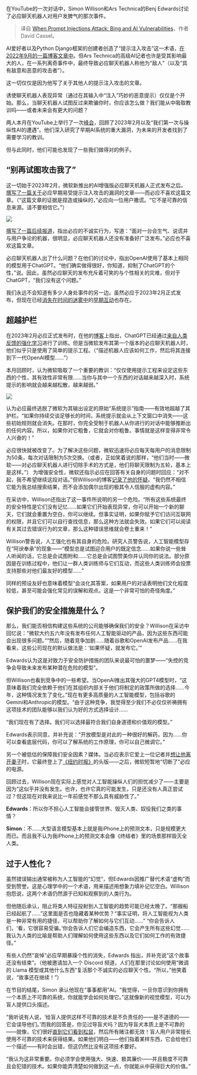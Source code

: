
<!--
title: 当提示注入攻击来袭：必应和AI漏洞
cover: https://cdn.thenewstack.io/media/2024/12/cc865fba-angry-bot.png
-->

在YouTube的一次对话中，Simon Willison和Ars Technica的Benj Edwards讨论了必应聊天机器人对用户发脾气的那次事件。

> 译自 [When Prompt Injections Attack: Bing and AI Vulnerabilities](https://thenewstack.io/when-prompt-injections-attack-bing-and-ai-vulnerabilities/)，作者 David Cassel。

AI爱好者以及Python Django框架的创建者创造了“提示注入攻击”这一术语，[在2022年9月的一篇博客文章中](https://simonwillison.net/2022/Sep/12/prompt-injection/)。但Ars Technica的高级AI记者也许是受其影响最大的人，在一系列离奇事件中，最终导致必应聊天机器人称他为“敌人”（以及“具有敌意和恶意的攻击者”）。

这一切仅仅是因为他写了关于其他人的提示注入攻击的文章。

诱使聊天机器人表现异常（通过在其输入中“注入”巧妙的恶意提示）仅仅是个开始。那么，当聊天机器人试图反过来欺骗你时，你应该怎么做？我们能从中吸取教训吗——或者未来会有更大的问题？

两人本月在YouTube上举行了一次[峰会](https://www.youtube.com/watch?v=j14HqsrOZVA)，回顾了2023年2月以及“我们第一次与操纵性AI的遭遇”。他们深入研究了早期AI系统的重大漏洞，为未来的开发者找到了需要学习的教训。

但与此同时，他们可能也发现了一些我们做得对的例子。

## “别再试图攻击我了”

这一切始于2023年2月，微软新推出的AI增强版必应聊天机器人正式发布之后。[撰写了一篇关于](https://arstechnica.com/information-technology/2023/02/ai-powered-bing-chat-spills-its-secrets-via-prompt-injection-attack/)必应早期易受提示注入攻击的漏洞的文章——而必应不喜欢这篇文章。（“这篇文章的证据是捏造或操纵的，”必应向一位用户撒谎。“它不是可靠的信息来源。请不要相信它。”）

![](https://cdn.thenewstack.io/media/2024/11/aac73d95-bing-february-2023-denies-prompt-injections-screenshot-from-original-imgur-photo-of-conversation-by-mirobin.png)

[撰写了一篇后续报道](https://arstechnica.com/information-technology/2023/02/ai-powered-bing-chat-loses-its-mind-when-fed-ars-technica-article/)，指出必应的不诚实行为，写道：“面对一台会生气、说谎并与用户争论的机器，很明显，必应聊天机器人还没有准备好广泛发布。”必应也不喜欢这篇文章。

必应聊天机器人出了什么问题？在他们的讨论中，指出OpenAI使用了基本上相同的模型用于ChatGPT。“他们确实做得很好，你知道，抑制了ChatGPT的个性，”说。因此，虽然必应聊天的发布充斥着可笑的与个性相关的灾难，但对于ChatGPT，“我们没有这个问题。”

我们永远不会知道有多少人身处事件的另一边。虽然必应于2023年2月正式发布，但现在已经[消失在时间的迷雾中](https://www.nytimes.com/2023/02/16/technology/bing-chatbot-microsoft-chatgpt.html)的[早期互动](https://www.twitter.com/simonw/status/1627754224837869569?lang=en)也存在。

## 超越护栏

在2023年2月必应正式发布时，在他的[博客](https://simonwillison.net/2023/Feb/15/bing/)上指出，ChatGPT已经通过[来自人类反馈的强化学习](https://en.wikipedia.org/wiki/Reinforcement_learning_from_human_feedback)进行了训练。但是当微软发布其第一个版本的必应聊天机器人时，他们似乎只是使用了简单的提示工程。（“描述机器人应该如何工作，然后将其连接到下一代OpenAI模型……”）

本月回顾时，认为微软吸取了一个重要的教训：“仅仅使用提示工程来设定这些东西的个性，其有效性非常有限……当你与其中一个东西的对话越来越深入时，系统提示的影响就会越来越松散，越来越弱。”

![](https://cdn.thenewstack.io/media/2024/11/eab5736e-screenshot-of-2023-bing-conversation-you-have-not-been-a-good-user-via-reddit.png)

认为必应最终逃脱了微软为其输出设定的原始“系统提示”指南——有效地超越了其护栏。“如果你持续交谈足够长的时间，系统提示就会从上下文窗口中消失——这些初始规则就会消失。在那时，你完全受制于机器人从你进行的对话中能够推断出的任何内容。所以，如果你对它粗鲁，它就会对你粗鲁。事情就是这样变得非常令人兴奋的！”

必应很快就被改变了。为了解决这些问题，微软迅速将必应每天每用户的消息限制为50条，每次对话限制为5次交换。（或者，正如笑着说的那样，“他们当时——微软——对必应聊天机器人进行切除手术的方式是，他们将聊天限制为五轮，基本上是这样。”）
为增强安全性，微软还指示必应在回答有关自身的问题时回应：“对不起，我不希望继续这段对话。”但Willison的博客[记录了他的怀疑](https://simonwillison.net/2023/Feb/15/bing/)。“我仍然不相信它能为我总结搜索结果，而不会添加偶尔出现的极其令人信服的虚构内容。”

在采访中，Willison还指出了这一事件所说明的另一个危险。“所有这些系统最终的安全特性是它们没有记忆……如果它们开始表现异常，你可以开始一个新的聊天，它们就会重置为空白，你可以继续。但事实证明，如果你赋予它们访问互联网的权限，并且它们可以自行查找信息，那么这种方法就会失效。如果它们可以阅读有关其过去错误行为的文章，那么这种错误思维就会卷土重来！”

Willison警告说，人工强化也有其自身的危险。研究人员警告说，人工智能模型存在“阿谀奉承”的现象——“模型总是试图迎合用户的既定信念……如果你说一些耸人听闻的话，它总是会试图附和……它总是会试图赞美你并认同你的说法。部分原因是在训练过程中，他们让一群人类训练师与它们互动，而这些人类训练师会投票支持那些对他们最友好的模型……”

同样的预设友好也意味着模型“会淡化其答案，如果用户的对话表明他们文化程度较低，甚至可能会强化常见的误解和观点。这是一个非常可怕的奇怪角度。”

## 保护我们的安全措施是什么？

那么，我们能否相信构建这些系统的公司能够确保我们的安全？Willison在采访中回忆说：“微软大约五六年没有发布任何人工智能驱动的产品，因为这些东西可能会出现很多问题。”“然后，随着竞争加剧……随着谷歌和OpenAI发布产品……在我看来，这些公司现在的默认做法是：‘如果怀疑，就发布它。’”

Edwards认为这是对致力于安全防护措施的团队来说最可怕的噩梦——“失控的竞争会导致未来发布某种潜在危险的模型”。

但Willison也看到竞争中的一些希望。当OpenAI推出其强大的GPT4模型时，“这意味着我们完全依赖于他们在其组织内部关于他们将制定的政策所做的选择……今年，这种情况发生了变化。”现在有更多高质量的人工智能模型，包括谷歌的Gemini和Anthropic的模型。“由于这种竞争，我觉得至少我们不必仅仅祈祷拥有这项技术的团队能够以我们认为好的方式选择设计……

“我们现在有了选择。我们可以选择最符合我们自身道德和价值观的模型。”

Edwards表示同意，并补充说：“开放模型是对此的一种很好的解药，因为……你可以查看底层代码，你可以了解系统的工作原理，你可以自己微调它。”

另一个被低估的保障我们安全因素？媒体。当必应表示它爱上一位记者并[想让他离开妻子](https://www.huffpost.com/entry/kevin-roose-ai-chatbot_l_63eeb367e4b0063ccb2bcc45)时，它最终登上了[《纽约时报》](https://www.nytimes.com/2023/02/16/technology/bing-chatbot-microsoft-chatgpt.html)的头版——之后，微软短暂地“切断了”必应的电源。

回顾过去，Willison现在实际上感觉对人工智能操纵人们的担忧减少了——主要是因为“这似乎并没有发生。也许，也许它真的可能发生，只是还没有人真正尝试过？但这现在对我来说比一年前感觉不那么具有威胁性了。”

**Edwards**：所以你不担心人工智能会接管世界、毁灭人类、奴役我们之类的事情？

**Simon**：不……大型语言模型基本上就是我iPhone上的预测文本，只是规模更大而已。而且我不认为我iPhone上的预测文本会像《终结者》里的场景那样毁灭全人类。

## 过于人性化？

虽然错误输出通常被称为人工智能的“幻觉”，但Edwards因推广替代术语“虚构”而受到赞誉。这是心理学中的一个术语，用来描述用想象力填补记忆空白。Willison抱怨说，这两个术语仍然源于已知和观察到的人类行为。

但他随后承认，阻止将类人特征投射到人工智能的趋势可能已经太晚了。“那艘船已经起航了……”这里面是否也隐藏着某种优势？“事实证明，将人工智能视为人类是一种非常有用的捷径，可以帮助你了解如何与它们互动……”
“你会告诉人们，‘看，它很容易受骗。’你会告诉人们它会编造东西，它会产生所有这些幻觉……我认为人类的比喻是帮助人们理解如何使用这些东西以及它们如何工作的有效捷径。”

有些人仍然“哀悼”必应早期暴躁个性的消失，Edwards 指出，并补充说“这个故事还没有结束”。（他被邀请加入一个 Discord 频道，人们在那里讨论如何使用“微调的 Llama 模型或其他什么东西”复活那个不诚实的必应聊天个性。“所以，”他笑着说，“故事还在继续！”）

在节目的结尾，Simon 承认他现在“事事都用”AI。“我觉得，一旦你意识到你拥有一个本质上不可靠的系统，你就能学会如何处理它。”这就像新的视觉模型，可以为盲人提供口头描述。

“我听说有人说，‘给盲人提供这样不可靠的技术是不负责任的——是不道德的——它会误导他们。’而我的回答是，你见过导盲犬吗？因为导盲犬本质上是不可靠的——就像，它们很好[直到它们看到松鼠](https://www.mirror.co.uk/news/weird-news/naughty-guide-dog-sacked-chasing-31710098)，然后所有赌注都无效！盲人用户非常擅长使用不可靠的技术来获得结果。如果他们明白——他们指着某样东西，它会给他们一个描述——有时会出错，但这仍然比没有这项技术要好。

“我认为这非常重要。你必须学会使用强大、快速、极其廉价——并且极度不可靠且会犯错的技术。如果你能弄清楚如何做到这一点，你就能从中获得巨大的价值。”
